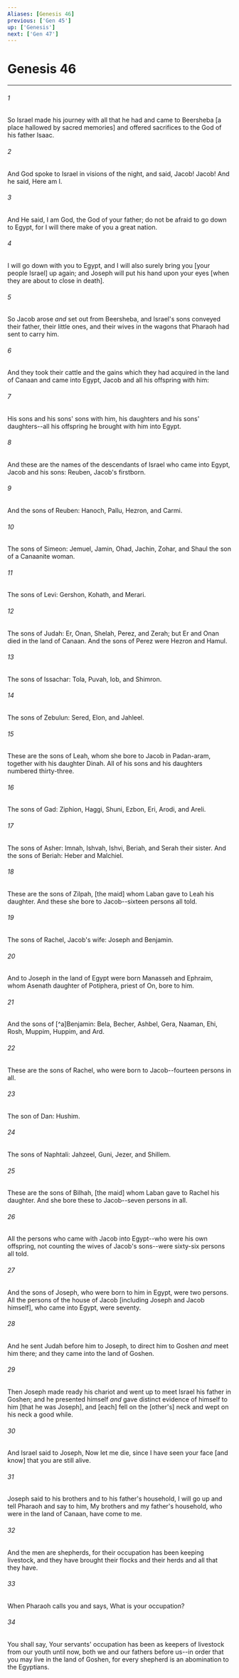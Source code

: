 ```yaml
---
Aliases: [Genesis 46]
previous: ['Gen 45']
up: ['Genesis']
next: ['Gen 47']
---
```

# Genesis 46

***














###### 1 






So Israel made his journey with all that he had and came to Beersheba [a place hallowed by sacred memories] and offered sacrifices to the God of his father Isaac. 













###### 2 






And God spoke to Israel in visions of the night, and said, Jacob! Jacob! And he said, Here am I. 













###### 3 






And He said, I am God, the God of your father; do not be afraid to go down to Egypt, for I will there make of you a great nation. 













###### 4 






I will go down with you to Egypt, and I will also surely bring you [your people Israel] up again; and Joseph will put his hand upon your eyes [when they are about to close in death]. 













###### 5 






So Jacob arose _and_ set out from Beersheba, and Israel's sons conveyed their father, their little ones, and their wives in the wagons that Pharaoh had sent to carry him. 













###### 6 






And they took their cattle and the gains which they had acquired in the land of Canaan and came into Egypt, Jacob and all his offspring with him: 













###### 7 






His sons and his sons' sons with him, his daughters and his sons' daughters--all his offspring he brought with him into Egypt. 













###### 8 






And these are the names of the descendants of Israel who came into Egypt, Jacob and his sons: Reuben, Jacob's firstborn. 













###### 9 






And the sons of Reuben: Hanoch, Pallu, Hezron, and Carmi. 













###### 10 






The sons of Simeon: Jemuel, Jamin, Ohad, Jachin, Zohar, and Shaul the son of a Canaanite woman. 













###### 11 






The sons of Levi: Gershon, Kohath, and Merari. 













###### 12 






The sons of Judah: Er, Onan, Shelah, Perez, and Zerah; but Er and Onan died in the land of Canaan. And the sons of Perez were Hezron and Hamul. 













###### 13 






The sons of Issachar: Tola, Puvah, Iob, and Shimron. 













###### 14 






The sons of Zebulun: Sered, Elon, and Jahleel. 













###### 15 






These are the sons of Leah, whom she bore to Jacob in Padan-aram, together with his daughter Dinah. All of his sons and his daughters numbered thirty-three. 













###### 16 






The sons of Gad: Ziphion, Haggi, Shuni, Ezbon, Eri, Arodi, and Areli. 













###### 17 






The sons of Asher: Imnah, Ishvah, Ishvi, Beriah, and Serah their sister. And the sons of Beriah: Heber and Malchiel. 













###### 18 






These are the sons of Zilpah, [the maid] whom Laban gave to Leah his daughter. And these she bore to Jacob--sixteen persons all told. 













###### 19 






The sons of Rachel, Jacob's wife: Joseph and Benjamin. 













###### 20 






And to Joseph in the land of Egypt were born Manasseh and Ephraim, whom Asenath daughter of Potiphera, priest of On, bore to him. 













###### 21 






And the sons of [^a]Benjamin: Bela, Becher, Ashbel, Gera, Naaman, Ehi, Rosh, Muppim, Huppim, and Ard. 













###### 22 






These are the sons of Rachel, who were born to Jacob--fourteen persons in all. 













###### 23 






The son of Dan: Hushim. 













###### 24 






The sons of Naphtali: Jahzeel, Guni, Jezer, and Shillem. 













###### 25 






These are the sons of Bilhah, [the maid] whom Laban gave to Rachel his daughter. And she bore these to Jacob--seven persons in all. 













###### 26 






All the persons who came with Jacob into Egypt--who were his own offspring, not counting the wives of Jacob's sons--were sixty-six persons all told. 













###### 27 






And the sons of Joseph, who were born to him in Egypt, were two persons. All the persons of the house of Jacob [including Joseph and Jacob himself], who came into Egypt, were seventy. 













###### 28 






And he sent Judah before him to Joseph, to direct him to Goshen _and_ meet him there; and they came into the land of Goshen. 













###### 29 






Then Joseph made ready his chariot and went up to meet Israel his father in Goshen; and he presented himself _and_ gave distinct evidence of himself to him [that he was Joseph], and [each] fell on the [other's] neck and wept on his neck a good while. 













###### 30 






And Israel said to Joseph, Now let me die, since I have seen your face [and know] that you are still alive. 













###### 31 






Joseph said to his brothers and to his father's household, I will go up and tell Pharaoh and say to him, My brothers and my father's household, who were in the land of Canaan, have come to me. 













###### 32 






And the men are shepherds, for their occupation has been keeping livestock, and they have brought their flocks and their herds and all that they have. 













###### 33 






When Pharaoh calls you and says, What is your occupation? 













###### 34 






You shall say, Your servants' occupation has been as keepers of livestock from our youth until now, both we and our fathers before us--in order that you may live in the land of Goshen, for every shepherd is an abomination to the Egyptians.
